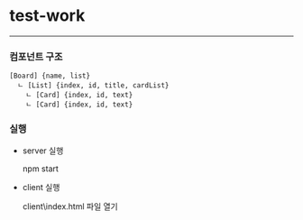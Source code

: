 # test-work

---
### 컴포넌트 구조
    [Board] {name, list}
      ㄴ [List] {index, id, title, cardList}
        ㄴ [Card] {index, id, text}
        ㄴ [Card] {index, id, text}

### 실행
- server 실행
  

    npm start
  
- client 실행
  

    client\index.html 파일 열기
